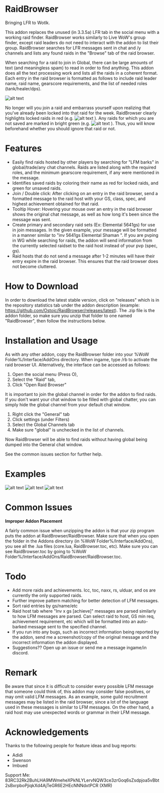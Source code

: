 # RaidBrowser
Bringing LFR to Wotlk.

This addon replaces the unused (in 3.3.5a) LFR tab in the social menu with a working raid finder. RaidBrowser works similarly to Live WoW's group finder, except raid leaders do not need to interact with the addon to list their group. RaidBrowser searches for LFR messages sent in chat and /y channels and lists any found raids in the "Browse" tab of the raid browser. 

When searching for a raid to join in Global, there can be large amounts of text (and meaningless spam) to read in order to find anything. This addon does all the text processing work and lists all the raids in a coherent format. Each entry in the raid browser is formatted as follows to include raid leader name, raid name, gearscore requirements, and the list of needed roles (tank/healer/dps).

![alt text](https://i.imgur.com/6aqE1TD.png)

No longer will you join a raid and embarrass yourself upon realizing that you've already been locked into that raid for the week. RaidBrowser clearly highlights locked raids in red (e.g. ![alt text](https://i.imgur.com/hvTL7s8.png) ). Any raids for which you are not saved are marked in bright green (e.g. ![alt text](https://i.imgur.com/5SkqcwA.png) ). Thus, you will know beforehand whether you should ignore that raid or not.

# Features

- Easily find raids hosted by other players by searching for "LFM barks" in global/trade/any chat channels. Raids are listed along with the required roles, and the minimum gearscore requirement, if any were mentioned in the message.
- Identifies saved raids by coloring their name as red for locked raids, and green for unsaved raids.
- Join / Double click: After clicking on an entry in the raid browser, send a formatted message to the raid host with your GS, class, spec, and highest achievement obtained for that raid.
- Tooltip Hover: Hovering your mouse over an entry in the raid browser shows the original chat message, as well as how long it's been since the message was sent.
- Create primary and secondary raid sets (Ex: Elemental 5641gs) for use in join messages. In the given example, your message will be formatted in a manner similar to "inv 5641gs Elemental Shaman <possible achievement link>". If you are pvping in WG while searching for raids, the addon will send information from the currently selected raidset to the raid host instead of your pvp (spec, gs).
- Raid hosts that do not send a message after 1-2 minutes will have their entry expire in the raid browser. This ensures that the raid browser does not become cluttered.
  
# How to Download

In order to download the latest stable version, click on "releases" which is in the repository statistics tab under the addon description (example: https://github.com/Ostoic/RaidBrowser/releases/latest). The .zip file is the addon folder, so make sure you unzip that folder to one named "RaidBrowser", then follow the instructions below.

# Installation and Usage
As with any other addon, copy the RaidBrowser folder into your %WoW Folder%/Interface/AddOns directory. 
When ingame, type /rb to activate the raid browser UI. Alternatively, the interface can be accessed as follows:
1. Open the social menu (Press O),
2. Select the "Raid" tab,
3. Click "Open Raid Browser"

It is important to join the global channel in order for the addon to find raids. If you don't want your chat window to be filled with global chatter, you can simply hide the global channel from your default chat window. 

1. Right click the "General" tab
2. Click settings (under Filters)
3. Select the Global Channels tab
4. Make sure "global" is unchecked in the list of channels.

Now RaidBrowser will be able to find raids without having global being dumped into the General chat window.

See the common issues section for further help.

# Examples 
![alt text](https://i.imgur.com/dR7MIUf.png)
![alt text](https://i.imgur.com/qkVS07w.png)
![alt text](https://i.imgur.com/GvEgQSJ.gif)

# Common Issues
**Improper Addon Placement**

A fairly common issue when unzipping the addon is that your zip program puts the addon at RaidBrowser/RaidBrowser. Make sure that when you open the folder in the Addons directory (in %WoW Folder%/Interface/AddOns), you see all the .lua files (core.lua, RaidBrowser.toc, etc). Make sure you can see RaidBrowser.toc by going to %WoW Folder%/Interface/AddOns/RaidBrowser/RaidBrowser.toc.

# Todo
- Add more raids and achievements. Icc, toc, naxx, rs, ulduar, and os are currently the only supported raids.
- Further improve pattern matching for better detection of LFM messages.
- Sort raid entries by gs/name/etc
- Raid host tab where "Inv x gs [achieve]" messages are parsed similarly to how LFM messages are parsed. Can select raid to host, GS min req, achievement requirement, etc which will be formatted into an auto-barked message sent to the specified channel.
- If you run into any bugs, such as incorrect information being reported by the addon, send me a screenshot/copy of the original message and the incorrect information the addon displayed.
- Suggestions?? Open up an issue or send me a message ingame/in discord.

# Remark

Be aware that since it is difficult to consider every possible LFM message that someone could think of, this addon may consider false 
positives, or may omit valid LFM messages. As an example, some guild recruitment messages may be listed in the raid browser, since a lot of the language used in these messages is similar to LFM messages. On the other hand, a raid host may use unexpected words or grammar in their LFM message.

# Acknowledgements
Thanks to the following people for feature ideas and bug reports:
- Adidi
- Swenson
- Imbued

Support Me: 83RC32Rk2BuhLHA9MWmeheXPkNLYLervNQW3ce3zrGoq6sZsdpjoa5vBbt2sBxrpboPjiqkXd4AjTeGR6E2HEcNNNdxtPCR (XMR)
